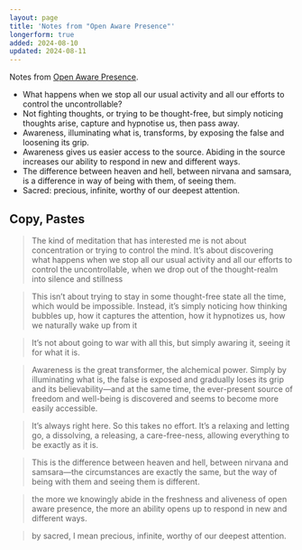 ```yaml
---
layout: page
title: 'Notes from "Open Aware Presence"'
longerform: true
added: 2024-08-10
updated: 2024-08-11
---
```


Notes from [Open Aware Presence](https://joantollifson.substack.com/p/open-aware-presence).

- What happens when we stop all our usual activity and all our efforts to control the uncontrollable?
- Not fighting thoughts, or trying to be thought-free, but simply noticing thoughts arise, capture and hypnotise us, then pass away.
- Awareness, illuminating what is, transforms, by exposing the false and loosening its grip.
- Awareness gives us easier access to the source. Abiding in the source increases our ability to respond in new and different ways.
- The difference between heaven and hell, between nirvana and samsara, is a difference in way of being with them, of seeing them.
- Sacred: precious, infinite, worthy of our deepest attention.

## Copy, Pastes

> The kind of meditation that has interested me is not about concentration or trying to control the mind. It’s about discovering what happens when we stop all our usual activity and all our efforts to control the uncontrollable, when we drop out of the thought-realm into silence and stillness

> This isn’t about trying to stay in some thought-free state all the time, which would be impossible. Instead, it’s simply noticing how thinking bubbles up, how it captures the attention, how it hypnotizes us, how we naturally wake up from it

> It’s not about going to war with all this, but simply awaring it, seeing it for what it is. 

> Awareness is the great transformer, the alchemical power. Simply by illuminating what is, the false is exposed and gradually loses its grip and its believability—and at the same time, the ever-present source of freedom and well-being is discovered and seems to become more easily accessible. 

> It’s always right here. So this takes no effort. It’s a relaxing and letting go, a dissolving, a releasing, a care-free-ness, allowing everything to be exactly as it is. 

> This is the difference between heaven and hell, between nirvana and samsara—the circumstances are exactly the same, but the way of being with them and seeing them is different.

> the more we knowingly abide in the freshness and aliveness of open aware presence, the more an ability opens up to respond in new and different ways.

> by sacred, I mean precious, infinite, worthy of our deepest attention.

